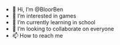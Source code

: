 - 👋 Hi, I’m @BloorBen
- 👀 I’m interested in games
- 🌱 I’m currently learning in school
- 💞️ I’m looking to collaborate on everyone
- 📫 How to reach me 

<!---
BloorBen/BloorBen is a ✨ special ✨ repository because its `README.md` (this file) appears on your GitHub profile.
You can click the Preview link to take a look at your changes.
--->
